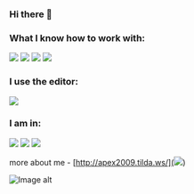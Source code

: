 ### Hi there 👋

### What I know how to work with:

<img src="https://img.shields.io/badge/html-0a0a0a?style=for-the-badge&logo=html5&logoColor=#FF4500"/> <img src="https://img.shields.io/badge/css-0a0a0a?style=for-the-badge&logo=css3&logoColor=blue"/> <img src="https://img.shields.io/badge/github-0a0a0a?style=for-the-badge&logo=github&logoColor=white"/> <img src="https://img.shields.io/badge/figma-0a0a0a?style=for-the-badge&logo=figma&logoColor=00FF7F"/>

### I use the editor:
<img src="https://img.shields.io/badge/sublime-0a0a0a?style=for-the-badge&logo=sublimetext&logoColor=#FF9800"/>

### I am in:
<img src="https://img.shields.io/badge/discord-0a0a0a?style=for-the-badge&logo=discord&logoColor=#5865F2"/>

<img src="https://img.shields.io/badge/WhatsApp-0a0a0a?style=for-the-badge&logo=WhatsApp&logoColor=#25D366"/>

<img src="https://img.shields.io/badge/gmail-0a0a0a?style=for-the-badge&logo=gmail&logoColor=#EA4335"/>

more about me - [http://apex2009.tilda.ws/](<img src="https://img.shields.io/badge/gmail-0a0a0a?style=for-the-badge&logo=gmail&logoColor=#EA4335"/>)

![Image alt](https://mir-s3-cdn-cf.behance.net/project_modules/1400/223e6792880429.5e569ff84ebef.gif)
